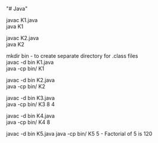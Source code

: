 "# Java" 

javac K1.java   
java K1   

javac K2.java   
java K2   

mkdir bin - to create separate directory for .class files   
javac -d bin K1.java   
java -cp bin/ K1   

javac -d bin K2.java   
java -cp bin/ K2   

javac -d bin K3.java   
java -cp bin/ K3 8 4   

javac -d bin K4.java   
java -cp bin/ K4 8   

javac -d bin K5.java
java -cp bin/ K5 5  -  Factorial of 5 is 120   
